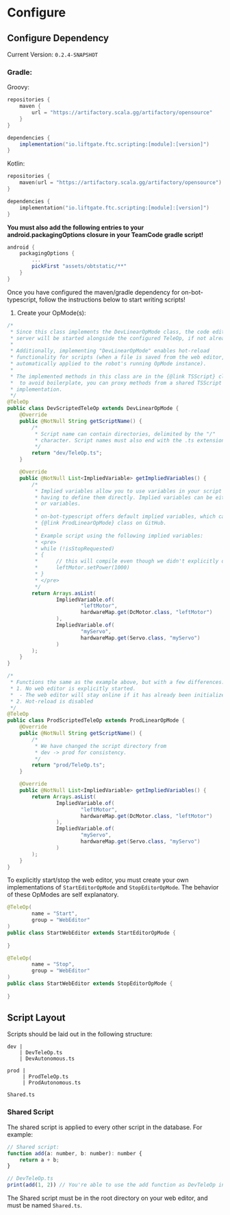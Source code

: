 # Configure

## Configure Dependency
Current Version: `0.2.4-SNAPSHOT`

### Gradle:
Groovy:
```groovy
repositories {
    maven {
        url = "https://artifactory.scala.gg/artifactory/opensource"
    }
}

dependencies {
    implementation("io.liftgate.ftc.scripting:[module]:[version]")
}
```
Kotlin:
```kotlin
repositories {
    maven(url = "https://artifactory.scala.gg/artifactory/opensource")
}

dependencies {
    implementation("io.liftgate.ftc.scripting:[module]:[version]")
}
```

**You must also add the following entries to your android.packagingOptions closure in your TeamCode gradle script!**
```groovy
android {
    packagingOptions {
        ...
        pickFirst "assets/obtstatic/**"
    }
}
```

Once you have configured the maven/gradle dependency for on-bot-typescript, follow the instructions below to start writing scripts!

1. Create your OpMode(s):
```java
/*
 * Since this class implements the DevLinearOpMode class, the code editor web 
 * server will be started alongside the configured TeleOp, if not already started.
 * 
 * Additionally, implementing "DevLinearOpMode" enables hot-reload 
 * functionality for scripts (when a file is saved from the web editor, changes are
 * automatically applied to the robot's running OpMode instance).
 * 
 * The implemented methods in this class are in the {@link TSScript} class, so
 *  to avoid boilerplate, you can proxy methods from a shared TSScript 
 * implementation.
 */
@TeleOp
public class DevScriptedTeleOp extends DevLinearOpMode {
    @Override
    public @NotNull String getScriptName() {
        /*
         * Script name can contain directories, delimited by the "/" 
         * character. Script names must also end with the .ts extension.
         */
        return "dev/TeleOp.ts";
    }

    @Override
    public @NotNull List<ImpliedVariable> getImpliedVariables() {
        /*
         * Implied variables allow you to use variables in your script without 
         * having to define them directly. Implied variables can be either methods
         * or variables.
         * 
         * on-bot-typescript offers default implied variables, which can be found in the 
         * {@link ProdLinearOpMode} class on GitHub.
         * 
         * Example script using the following implied variables:
         * <pre>
         * while (!isStopRequested)
         * {
         *      // this will compile even though we didn't explicitly define
         *      leftMotor.setPower(1000)
         * }
         * </pre>
         */
        return Arrays.asList(
                ImpliedVariable.of(
                        "leftMotor",
                        hardwareMap.get(DcMotor.class, "leftMotor")
                ),
                ImpliedVariable.of(
                        "myServo",
                        hardwareMap.get(Servo.class, "myServo")
                )
        );
    }
}
```
 
```java
/*
 * Functions the same as the example above, but with a few differences:
 * 1. No web editor is explicitly started.
 *  - The web editor will stay online if it has already been initialized.
 * 2. Hot-reload is disabled
 */
@TeleOp
public class ProdScriptedTeleOp extends ProdLinearOpMode {
    @Override
    public @NotNull String getScriptName() {
        /*
         * We have changed the script directory from 
         * dev -> prod for consistency. 
         */
        return "prod/TeleOp.ts";
    }

    @Override
    public @NotNull List<ImpliedVariable> getImpliedVariables() {
        return Arrays.asList(
                ImpliedVariable.of(
                        "leftMotor",
                        hardwareMap.get(DcMotor.class, "leftMotor")
                ),
                ImpliedVariable.of(
                        "myServo",
                        hardwareMap.get(Servo.class, "myServo")
                )
        );
    }
}
```

To explicitly start/stop the web editor, you must create your own implementations of `StartEditorOpMode` and `StopEditorOpMode`. The behavior of these OpModes are self explanatory.

```java
@TeleOp(
        name = "Start",
        group = "WebEditor"
)
public class StartWebEditor extends StartEditorOpMode {
    
}
```
```java
@TeleOp(
        name = "Stop",
        group = "WebEditor"
)
public class StartWebEditor extends StopEditorOpMode {
    
}
```

## Script Layout
Scripts should be laid out in the following structure:
```
dev |
    | DevTeleOp.ts
    | DevAutonomous.ts

prod |
     | ProdTeleOp.ts
     | ProdAutonomous.ts

Shared.ts
```

### Shared Script
The shared script is applied to every other script in the database. For example:
```javascript
// Shared script:
function add(a: number, b: number): number {
    return a + b;
}

// DevTeleOp.ts
print(add(1, 2)) // You're able to use the add function as DevTeleOp inherits the Shared script.
```

The Shared script must be in the root directory on your web editor, and must be named `Shared.ts`.

